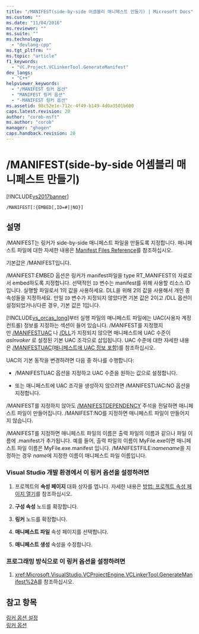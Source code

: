 ```yaml
---
title: "/MANIFEST(side-by-side 어셈블리 매니페스트 만들기) | Microsoft Docs"
ms.custom: ""
ms.date: "11/04/2016"
ms.reviewer: ""
ms.suite: ""
ms.technology: 
  - "devlang-cpp"
ms.tgt_pltfrm: ""
ms.topic: "article"
f1_keywords: 
  - "VC.Project.VCLinkerTool.GenerateManifest"
dev_langs: 
  - "C++"
helpviewer_keywords: 
  - "/MANIFEST 링커 옵션"
  - "MANIFEST 링커 옵션"
  - "-MANIFEST 링커 옵션"
ms.assetid: 98c52e1e-712c-4f49-b149-4d0a3501b600
caps.latest.revision: 20
author: "corob-msft"
ms.author: "corob"
manager: "ghogen"
caps.handback.revision: 20
---
```

# /MANIFEST(side-by-side 어셈블리 매니페스트 만들기)
[!INCLUDE[vs2017banner](../../assembler/inline/includes/vs2017banner.md)]

```  
/MANIFEST[:{EMBED[,ID=#]|NO}]  
```  
  
## 설명  
 \/MANIFEST는 링커가 side\-by\-side 매니페스트 파일을 만들도록 지정합니다.  매니페스트 파일에 대한 자세한 내용은 [Manifest Files Reference](http://msdn.microsoft.com/library/aa375632)를 참조하십시오.  
  
 기본값은 \/MANIFEST입니다.  
  
 \/MANIFEST:EMBED 옵션은 링커가 manifest파일을 type RT\_MANIFEST의 자료로서 embed하도록 지정합니다.  선택적인 `ID` 변수는 manifest를 위해 사용할 리소스 ID 입니다.  실행할 파일로서 1의 값을 사용하세요.  DLL을 위해 2의 값을 사용해서 개인 종속성들을 지정하세요.  만일 `ID` 변수가 지정되지 않았다면 기본 값은 2이고 \/DLL 옵션이 설정되었거나\/다른 경우, 기본 값은 1입니다.  
  
 [!INCLUDE[vs_orcas_long](../../atl/reference/includes/vs_orcas_long_md.md)]부터 실행 파일의 매니페스트 파일에는 UAC\(사용자 계정 컨트롤\) 정보를 지정하는 섹션이 들어 있습니다.  \/MANIFEST를 지정했지만 [\/MANIFESTUAC](../../build/reference/manifestuac-embeds-uac-information-in-manifest.md) 나 [\/DLL](../../build/reference/dll-build-a-dll.md)가 지정되지 않으면 매니페스트에 UAC 수준이 *asInvoker* 로 설정된 기본 UAC 조각으로 삽입됩니다.  UAC 수준에 대한 자세한 내용은 [\/MANIFESTUAC\(매니페스트에 UAC 정보 포함\)](../../build/reference/manifestuac-embeds-uac-information-in-manifest.md)를 참조하십시오.  
  
 UAC의 기본 동작을 변경하려면 다음 중 하나를 수행합니다:  
  
-   \/MANIFESTUAC 옵션을 지정하고 UAC 수준을 원하는 값으로 설정합니다.  
  
-   또는 매니페스트에 UAC 조각을 생성하지 않으려면 \/MANIFESTUAC:NO 옵션을 지정합니다.  
  
 \/MANIFEST를 지정하지 않아도 [\/MANIFESTDEPENDENCY](../../build/reference/manifestdependency-specify-manifest-dependencies.md) 주석을 전달하면 매니페스트 파일이 만들어집니다.  \/MANIFEST:NO를 지정하면 매니페스트 파일이 만들어지지 않습니다.  
  
 \/MANIFEST를 지정하면 매니페스트 파일의 이름은 출력 파일의 이름과 같으나 파일 이름에 .manifest가 추가됩니다.  예를 들어, 출력 파일의 이름이 MyFile.exe이면 매니페스트 파일 이름은 MyFile.exe.manifest 입니다.  \/MANIFESTFILE:*namename*을 지정하는 경우 *name*에 지정한 이름이 매니페스트 파일 이름입니다.  
  
### Visual Studio 개발 환경에서 이 링커 옵션을 설정하려면  
  
1.  프로젝트의 **속성 페이지** 대화 상자를 엽니다.  자세한 내용은 [방법: 프로젝트 속성 페이지 열기](../../misc/how-to-open-project-property-pages.md)를 참조하십시오.  
  
2.  **구성 속성** 노드를 확장합니다.  
  
3.  **링커** 노드를 확장합니다.  
  
4.  **매니페스트 파일** 속성 페이지를 선택합니다.  
  
5.  **매니페스트 생성** 속성을 수정합니다.  
  
### 프로그래밍 방식으로 이 링커 옵션을 설정하려면  
  
1.  <xref:Microsoft.VisualStudio.VCProjectEngine.VCLinkerTool.GenerateManifest%2A>를 참조하십시오.  
  
## 참고 항목  
 [링커 옵션 설정](../../build/reference/setting-linker-options.md)   
 [링커 옵션](../../build/reference/linker-options.md)